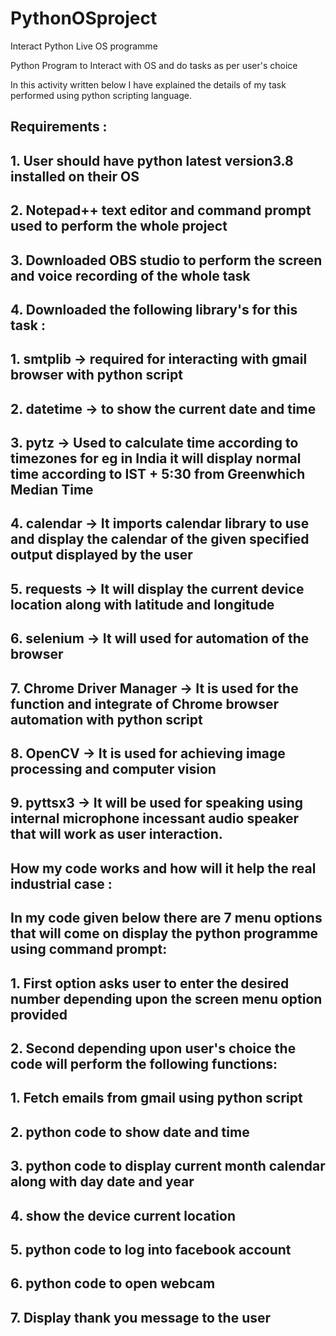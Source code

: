 # PythonOSproject
Interact Python Live OS programme

Python Program to Interact with OS and do tasks as per user's choice 

In this activity written below I have explained the details of my task performed using python scripting language.
<!-- wp:heading -->
<h2>Requirements :</h2>
<!-- /wp:heading -->

<!-- wp:heading -->
<h2>1. User should have python latest version3.8 installed on their OS</h2>
<!-- /wp:heading -->

<!-- wp:heading -->
<h2>2. Notepad++ text editor and command prompt used to perform the whole project</h2>
<!-- /wp:heading -->

<!-- wp:heading -->
<h2>3. Downloaded OBS studio to perform the screen and voice recording of the whole task</h2>
<!-- /wp:heading -->

<!-- wp:heading -->
<h2>4. Downloaded the following library's for this task :</h2>
<!-- /wp:heading -->

<!-- wp:heading -->
<h2>1. smtplib -&gt; required for interacting with gmail browser with python script</h2>
<!-- /wp:heading -->

<!-- wp:heading -->
<h2>2. datetime -&gt; to show the current date and time </h2>
<!-- /wp:heading -->

<!-- wp:heading -->
<h2>3. pytz -&gt; Used to calculate time according to timezones for eg in India it will display normal time according to IST + 5:30 from Greenwhich Median Time</h2>
<!-- /wp:heading -->

<!-- wp:heading -->
<h2>4. calendar -&gt; It imports calendar library to use and display the calendar of the given specified output displayed by the user</h2>
<!-- /wp:heading -->

<!-- wp:heading -->
<h2>5.  requests -&gt; It will display the current device location along with latitude and longitude </h2>
<!-- /wp:heading -->

<!-- wp:heading -->
<h2>6. selenium -&gt; It will used for automation of the browser</h2>
<!-- /wp:heading -->

<!-- wp:heading -->
<h2>7.  Chrome Driver Manager -&gt; It is used for the function and integrate of Chrome browser automation with python script</h2>
<!-- /wp:heading -->

<!-- wp:heading -->
<h2>8. OpenCV -&gt; It is used for achieving image processing and computer vision </h2>
<!-- /wp:heading -->

<!-- wp:heading -->
<h2>9. pyttsx3 -&gt; It will be used for speaking using internal microphone incessant audio speaker that will work as user interaction.</h2>
<!-- /wp:heading -->

<!-- wp:heading -->
<h2>How my code works and how will it help the real industrial  case :</h2>
<!-- /wp:heading -->

<!-- wp:heading -->
<h2>In my code given below there are 7 menu options that will come on display the python programme using command prompt:</h2>
<!-- /wp:heading -->

<!-- wp:heading -->
<h2>1. First option asks user to enter the desired number depending upon the screen menu option provided</h2>
<!-- /wp:heading -->

<!-- wp:heading -->
<h2>2. Second depending upon user's choice the code will perform the following functions:</h2>
<!-- /wp:heading -->

<!-- wp:heading -->
<h2>1.  Fetch emails from gmail using python script </h2>
<!-- /wp:heading -->

<!-- wp:heading -->
<h2>2. python code to show date and time</h2>
<!-- /wp:heading -->

<!-- wp:heading -->
<h2>3.  python code to display current month calendar along with day date and year</h2>
<!-- /wp:heading -->

<!-- wp:heading -->
<h2>4.  show the device current location</h2>
<!-- /wp:heading -->

<!-- wp:heading -->
<h2>5. python code to log into facebook account</h2>
<!-- /wp:heading -->

<!-- wp:heading -->
<h2>6.  python code to open webcam</h2>
<!-- /wp:heading -->

<!-- wp:heading -->
<h2>7. Display thank you message to the user</h2>
<!-- /wp:heading -->

<!-- wp:heading -->

